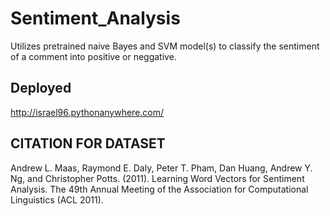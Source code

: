 # Sentiment_Analysis

Utilizes pretrained naive Bayes and SVM model(s) to classify the sentiment of a comment into positive or neggative. 

## Deployed 

http://israel96.pythonanywhere.com/

## CITATION FOR DATASET

Andrew L. Maas, Raymond E. Daly, Peter T. Pham, Dan Huang, Andrew Y. Ng, and 
Christopher Potts. (2011). 
Learning Word Vectors for Sentiment Analysis. 
The 49th Annual Meeting of the Association for 
Computational Linguistics (ACL 2011).
